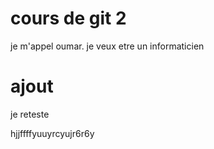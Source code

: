 # cours de git 2

je m'appel oumar.
je veux etre un informaticien





# ajout 

je reteste



hjjffffyuuyrcyujr6r6y 